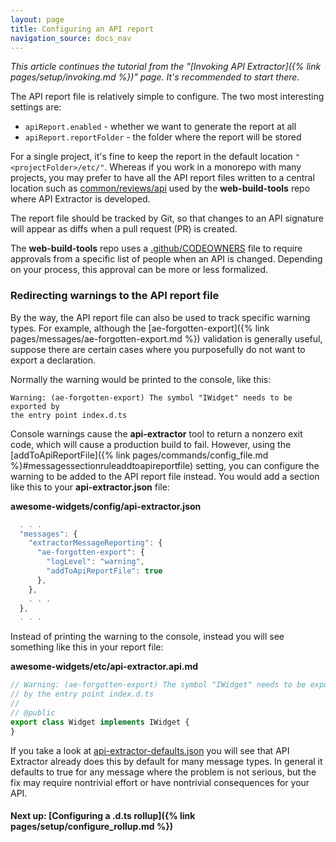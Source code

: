 ```yaml
---
layout: page
title: Configuring an API report
navigation_source: docs_nav
---
```


*This article continues the tutorial from the "[Invoking API Extractor]({% link pages/setup/invoking.md %})" page.
It's recommended to start there.*

The API report file is relatively simple to configure.  The two most interesting settings are:

- `apiReport.enabled` - whether we want to generate the report at all
- `apiReport.reportFolder` - the folder where the report will be stored

For a single project, it's fine to keep the report in the default location `"<projectFolder>/etc/"`.
Whereas if you work in a monorepo with many projects, you may prefer to have all the API report files
written to a central location such as [common/reviews/api](
https://github.com/microsoft/rushstack/tree/master/common/reviews/api) used by the **web-build-tools**
repo where API Extractor is developed.

The report file should be tracked by Git, so that changes to an API signature will appear as diffs when a
pull request (PR) is created.

The **web-build-tools** repo uses a [.github/CODEOWNERS](
https://github.com/microsoft/rushstack/blob/master/.github/CODEOWNERS) file to require approvals from
a specific list of people when an API is changed.  Depending on your process, this approval can be more or
less formalized.

### Redirecting warnings to the API report file

By the way, the API report file can also be used to track specific warning types.  For example, although the
[ae-forgotten-export]({% link pages/messages/ae-forgotten-export.md %}) validation is generally useful,
suppose there are certain cases where you purposefully do not want to export a declaration.

Normally the warning would be printed to the console, like this:

```
Warning: (ae-forgotten-export) The symbol "IWidget" needs to be exported by
the entry point index.d.ts
```

Console warnings cause the **api-extractor** tool to return a nonzero exit code, which will cause
a production build to fail.  However, using the
[addToApiReportFile]({% link pages/commands/config_file.md %}#messagessectionruleaddtoapireportfile)
setting, you can configure the warning to be added to the API report file instead.  You would add a section
like this to your **api-extractor.json** file:

**awesome-widgets/config/api-extractor.json**<br/>
```js
  . . .
  "messages": {
    "extractorMessageReporting": {
      "ae-forgotten-export": {
        "logLevel": "warning",
        "addToApiReportFile": true
      },
    },
    . . .
  },
  . . .
```

Instead of printing the warning to the console, instead you will see something like this in your report file:

**awesome-widgets/etc/api-extractor.api.md**<br/>
```js
// Warning: (ae-forgotten-export) The symbol "IWidget" needs to be exported
// by the entry point index.d.ts
//
// @public
export class Widget implements IWidget {
}
```

If you take a look at [api-extractor-defaults.json](
https://github.com/microsoft/rushstack/blob/master/apps/api-extractor/src/schemas/api-extractor-defaults.json)
you will see that API Extractor already does this by default for many message types.  In general it defaults to true
for any message where the problem is not serious, but the fix may require nontrivial effort or have nontrivial
consequences for your API.


#### Next up: [Configuring a .d.ts rollup]({% link pages/setup/configure_rollup.md %})
